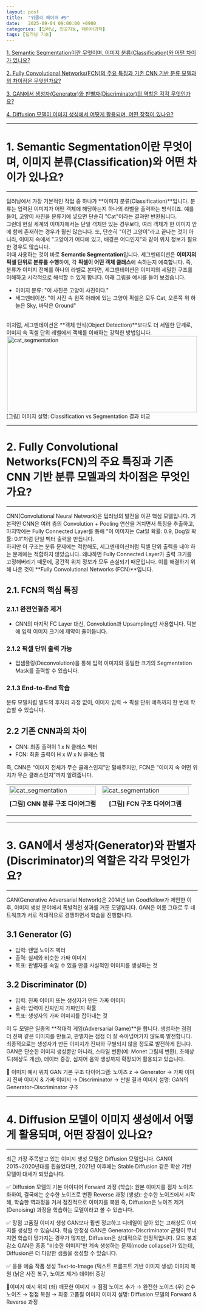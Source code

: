 ```yaml
---
layout: post
title:  "위클리 페이퍼 #9"
date:   2025-09-04 09:00:00 +0900
categories: [딥러닝, 인공지능, 데이터과학]
tags: [딥러닝 기초]
---
```


[1. Semantic Segmentation이란 무엇이며, 이미지 분류(Classification)와 어떤 차이가 있나요?]()

[2. Fully Convolutional Networks(FCN)의 주요 특징과 기존 CNN 기반 분류 모델과의 차이점은 무엇인가요?]()

[3. GAN에서 생성자(Generator)와 판별자(Discriminator)의 역할은 각각 무엇인가요?]()

[4. Diffusion 모델이 이미지 생성에서 어떻게 활용되며, 어떤 장점이 있나요?]()


---
# 1. Semantic Segmentation이란 무엇이며, 이미지 분류(Classification)와 어떤 차이가 있나요?
---

딥러닝에서 가장 기본적인 작업 중 하나가 **이미지 분류(Classification)**입니다. 분류는 입력된 이미지가 어떤 객체에 해당하는지 하나의 라벨을 출력하는 방식이죠. 예를 들어, 고양이 사진을 분류기에 넣으면 단순히 "Cat"이라는 결과만 반환됩니다.<br>
그런데 현실 세계의 이미지에서는 단일 객체만 있는 경우보다, 여러 객체가 한 이미지 안에 함께 존재하는 경우가 훨씬 많습니다. 또, 단순히 "이건 고양이"라고 끝나는 것이 아니라, 이미지 속에서 "고양이가 어디에 있고, 배경은 어디인지"와 같이 위치 정보가 필요한 경우도 많습니다.<br>
이때 사용하는 것이 바로 **Semantic Segmentation**입니다. 세그멘테이션은 **이미지의 픽셀 단위로 분류를 수행**하여, 각 **픽셀이 어떤 객체 클래스**에 속하는지 예측합니다. 즉, 분류가 이미지 전체를 하나의 라벨로 본다면, 세그멘테이션은 이미지의 세밀한 구조를 이해하고 시각적으로 해석할 수 있게 합니다.
아래 그림을 예시를 들어 보겠습니다.
- 이미지 분류: "이 사진은 고양이 사진이다."
- 세그멘테이션: "이 사진 속 왼쪽 아래에 있는 고양이 픽셀은 모두 Cat, 오른쪽 위 하늘은 Sky, 바닥은 Ground"
<br>
이처럼, 세그멘테이션은 **객체 인식(Object Detection)**보다도 더 세밀한 단계로, 이미지 속 픽셀 단위 레벨에서 객체를 이해하는 강력한 방법입니다.

<div>
    <img src="{{"/assets/images/classification_segmentation.png" | relative_url }}" width="500" height="200" alt="cat_segmentation" style="display: block; margin: 0 auto;>
    <p style="text-align: center; margin-top: 10px; font-weight: bold;">[그림] 이미지 설명: Classification vs Segmentation 결과 비교</p>
</div>

---
# 2. Fully Convolutional Networks(FCN)의 주요 특징과 기존 CNN 기반 분류 모델과의 차이점은 무엇인가요?
---

CNN(Convolutional Neural Network)은 딥러닝의 발전을 이끈 핵심 모델입니다. 기본적인 CNN은 여러 층의 Convolution + Pooling 연산을 거치면서 특징을 추출하고, 마지막에는 Fully Connected Layer를 통해 "이 이미지는 Cat일 확률: 0.9, Dog일 확률: 0.1"처럼 단일 벡터 출력을 만듭니다.<br>
하지만 이 구조는 분류 문제에는 적합해도, 세그멘테이션처럼 픽셀 단위 출력을 내야 하는 문제에는 적합하지 않았습니다. 왜냐하면 Fully Connected Layer가 출력 크기를 고정해버리기 때문에, 공간적 위치 정보가 모두 손실되기 때문입니다.
이를 해결하기 위해 나온 것이 **Fully Convolutional Networks (FCN)**입니다.

## 2.1. FCN의 핵심 특징

### 2.1.1 완전연결층 제거
- CNN의 마지막 FC Layer 대신, Convolution과 Upsampling만 사용합니다. 덕분에 입력 이미지 크기에 제약이 줄어듭니다.
### 2.1.2 픽셀 단위 출력 가능
-  업샘플링(Deconvolution)을 통해 입력 이미지와 동일한 크기의 Segmentation Mask를 출력할 수 있습니다.
### 2.1.3 End-to-End 학습
분류 모델처럼 별도의 후처리 과정 없이, 이미지 입력 → 픽셀 단위 예측까지 한 번에 학습할 수 있습니다.

## 2.2 기존 CNN과의 차이
- CNN: 최종 출력이 1 x N 클래스 벡터
- FCN: 최종 출력이 H x W x N 클래스 맵

즉, CNN은 “이미지 전체가 무슨 클래스인지”만 말해주지만, FCN은 “이미지 속 어떤 위치가 무슨 클래스인지”까지 알려줍니다.


<table>
    <tr>
        <td width="50%" valign="top">
            <img src="{{"/assets/images/CNN_architecture.png" | relative_url }}" style="width: 100%; height: auto; display: block; margin: 0 auto;" alt="cat_segmentation">
            <p style="text-align: center; margin-top: 10px; font-weight: bold;">[그림] CNN 분류 구조 다이어그램</p>
        </td>
        <td width="50%" valign="top">
            <img src="{{"/assets/images/FCN_architecture.png" | relative_url }}" style="width: 100%; height: auto; display: block; margin: 0 auto;" alt="cat_segmentation">
            <p style="text-align: center; margin-top: 10px; font-weight: bold;">[그림] FCN 구조 다이어그램</p>
        </td>
    </tr>
</table>

---
# 3. GAN에서 생성자(Generator)와 판별자(Discriminator)의 역할은 각각 무엇인가요?
---

GAN(Generative Adversarial Network)은 2014년 Ian Goodfellow가 제안한 이후, 이미지 생성 분야에서 폭발적인 성과를 거둔 모델입니다. GAN은 이름 그대로 두 네트워크가 서로 적대적으로 경쟁하면서 학습을 진행합니다.

## 3.1 Generator (G)
- 입력: 랜덤 노이즈 벡터
- 출력: 실제와 비슷한 가짜 이미지
- 목표: 판별자를 속일 수 있을 만큼 사실적인 이미지를 생성하는 것

## 3.2 Discriminator (D)
- 입력: 진짜 이미지 또는 생성자가 만든 가짜 이미지
- 출력: 입력이 진짜인지 가짜인지 확률
- 목표: 생성자의 가짜 이미지를 잡아내는 것

이 두 모델은 일종의 **적대적 게임(Adversarial Game)**을 합니다.
생성자는 점점 더 진짜 같은 이미지를 만들고, 판별자는 점점 더 잘 속아넘어가지 않도록 발전합니다. 최종적으로는 생성자가 만든 이미지가 진짜와 구별되지 않을 정도로 발전하게 됩니다.
GAN은 단순한 이미지 생성뿐만 아니라, 스타일 변환(예: Monet 그림체 변환), 초해상도(해상도 개선), 데이터 증강, 심지어 음악 생성까지 확장되어 활용되고 있습니다.

📌 이미지 예시 위치
GAN 기본 구조 다이어그램:
노이즈 z → Generator → 가짜 이미지
진짜 이미지 & 가짜 이미지 → Discriminator → 판별 결과
이미지 설명: GAN의 Generator–Discriminator 구조

---
# 4. Diffusion 모델이 이미지 생성에서 어떻게 활용되며, 어떤 장점이 있나요?
---

최근 가장 주목받고 있는 이미지 생성 모델은 Diffusion 모델입니다. GAN이 2015~2020년대를 휩쓸었다면, 2021년 이후에는 Stable Diffusion 같은 확산 기반 모델이 대세가 되었습니다.

✅ Diffusion 모델의 기본 아이디어
Forward 과정 (학습): 원본 이미지를 점차 노이즈화하여, 결국에는 순수한 노이즈로 변환
Reverse 과정 (생성): 순수한 노이즈에서 시작해, 학습한 역과정을 거쳐 점진적으로 이미지를 복원
즉, Diffusion은 노이즈 제거(Denoising) 과정을 학습하는 모델이라고 볼 수 있습니다.

✅ 장점
고품질 이미지 생성
GAN보다 훨씬 정교하고 디테일이 살아 있는 고해상도 이미지를 생성할 수 있습니다.
학습 안정성
GAN은 Generator–Discriminator 균형이 무너지면 학습이 망가지는 경우가 많지만, Diffusion은 상대적으로 안정적입니다.
모드 붕괴 감소
GAN은 종종 "비슷한 이미지"만 계속 생성하는 문제(mode collapse)가 있는데, Diffusion은 더 다양한 샘플을 생성할 수 있습니다.

✅ 응용
예술 작품 생성
Text-to-Image (텍스트 프롬프트 기반 이미지 생성)
이미지 복원 (낡은 사진 복구, 노이즈 제거)
데이터 증강

📌이미지 예시 위치
(좌) 깨끗한 이미지 → 점점 노이즈 추가 → 완전한 노이즈
(우) 순수 노이즈 → 점점 복원 → 최종 고품질 이미지
이미지 설명: Diffusion 모델의 Forward & Reverse 과정